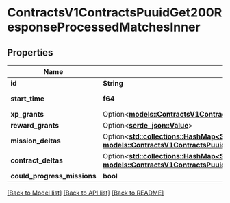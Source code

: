 # ContractsV1ContractsPuuidGet200ResponseProcessedMatchesInner

## Properties

Name | Type | Description | Notes
------------ | ------------- | ------------- | -------------
**id** | **String** | Match ID | 
**start_time** | **f64** | Milliseconds since epoch | 
**xp_grants** | Option<[**models::ContractsV1ContractsPuuidGet200ResponseProcessedMatchesInnerXpGrants**](_contracts_v1_contracts__puuid__get_200_response_ProcessedMatches_inner_XPGrants.md)> |  | 
**reward_grants** | Option<[**serde_json::Value**](.md)> |  | 
**mission_deltas** | Option<[**std::collections::HashMap<String, models::ContractsV1ContractsPuuidGet200ResponseProcessedMatchesInnerMissionDeltasValue>**](_contracts_v1_contracts__puuid__get_200_response_ProcessedMatches_inner_MissionDeltas_value.md)> |  | 
**contract_deltas** | Option<[**std::collections::HashMap<String, models::ContractsV1ContractsPuuidGet200ResponseProcessedMatchesInnerContractDeltasValue>**](_contracts_v1_contracts__puuid__get_200_response_ProcessedMatches_inner_ContractDeltas_value.md)> |  | 
**could_progress_missions** | **bool** |  | 

[[Back to Model list]](../README.md#documentation-for-models) [[Back to API list]](../README.md#documentation-for-api-endpoints) [[Back to README]](../README.md)


